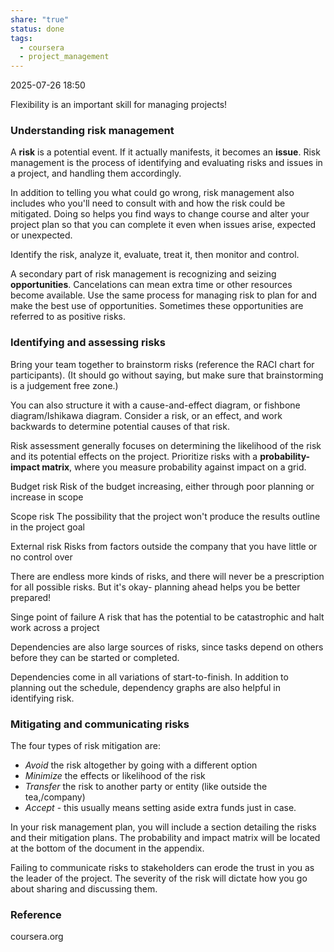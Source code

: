 ```yaml
---
share: "true"
status: done
tags:
  - coursera
  - project_management
---
```

2025-07-26 18:50

Flexibility is an important skill for managing projects!

### Understanding risk management

A **risk** is a potential event. If it actually manifests, it becomes an **issue**.
Risk management is the process of identifying and evaluating risks and issues in a project, and handling them accordingly.

In addition to telling you what could go wrong, risk management also includes who you'll need to consult with and how the risk could be mitigated. Doing so helps you find ways to change course and alter your project plan so that you can complete it even when issues arise, expected or unexpected.

Identify the risk, analyze it, evaluate, treat it, then monitor and control.

A secondary part of risk management is recognizing and seizing **opportunities**. Cancelations can mean extra time or other resources become available. Use the same process for managing risk to plan for and make the best use of opportunities. 
Sometimes these opportunities are referred to as positive risks.

### Identifying and assessing risks

Bring your team together to brainstorm risks (reference the RACI chart for participants).
(It should go without saying, but make sure that brainstorming is a judgement free zone.)

You can also structure it with a cause-and-effect diagram, or fishbone diagram/Ishikawa diagram. Consider a risk, or an effect, and work backwards to determine potential causes of that risk.

Risk assessment generally focuses on determining the likelihood of the risk and its potential effects on the project. Prioritize risks with a **probability-impact matrix**, where you measure probability against impact on a grid.

Budget risk
	Risk of the budget increasing, either through poor planning or increase in scope

Scope risk
	The possibility that the project won't produce the results outline in the project goal

External risk
	Risks from factors outside the company that you have little or no control over

There are endless more kinds of risks, and there will never be a prescription for all possible risks. But it's okay- planning ahead helps you be better prepared!

Singe point of failure
	A risk that has the potential to be catastrophic and halt work across a project

Dependencies are also large sources of risks, since tasks depend on others before they can be started or completed.

Dependencies come in all variations of start-to-finish. In addition to planning out the schedule, dependency graphs are also helpful in identifying risk.

### Mitigating and communicating risks

The four types of risk mitigation are:
- *Avoid* the risk altogether by going with a different option
- *Minimize* the effects or likelihood of the risk
- *Transfer* the risk to another party or entity (like outside the tea,/company)
- *Accept* - this usually means setting aside extra funds just in case.

In your risk management plan, you will include a section detailing the risks and their mitigation plans. The probability and impact matrix will be located at the bottom of the document in the appendix.

Failing to communicate risks to stakeholders can erode the trust in you as the leader of the project. The severity of the risk will dictate how you go about sharing and discussing them.


### Reference
coursera.org